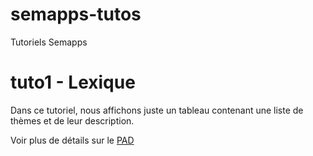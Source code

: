 # semapps-tutos
Tutoriels Semapps

# tuto1 - Lexique
Dans ce tutoriel, nous affichons juste un tableau contenant une liste de thèmes et de leur description.

Voir plus de détails sur le [PAD](https://pad.lescommuns.org/DCA_lHJUR7yXsMy2RKmhaw?view)
